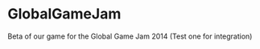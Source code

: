 GlobalGameJam
=============

Beta of our game for the Global Game Jam 2014 (Test one for integration)
